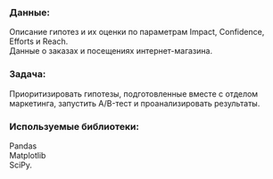 ### Данные:  
Описание гипотез и их оценки по параметрам Impact, Confidence, Efforts и Reach.  
Данные о заказах и посещениях интернет-магазина.  

### Задача:
Приоритизировать гипотезы, подготовленные вместе с отделом маркетинга, запустить A/B-тест и проанализировать результаты.

### Используемые библиотеки:
Pandas  
Matplotlib   
SciPy. 
